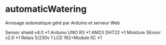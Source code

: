 # automaticWatering
Arrosage automatique géré par Arduino et serveur Web

Sensor shield v4.0      *1
Arduino UNO R3          *1
AM23 DHT22              *1
Moisture SEnsor v2.0    *1
Relais 5/230v           *1
LCD 16*2+Module IIC     *1